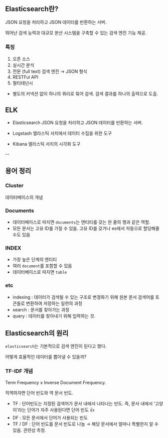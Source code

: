 ## Elasticsearch란?

JSON 요청을 처리하고 JSON 데이터를 반환하는 서버. 

뛰어난 검색 능력과 대규모 분산 시스템을 구축할 수 있는 검색 엔진 기능 제공.

### 특징

1. 오픈 소스
2. 실시간 분석
3. 전문 (full text) 검색 엔진 → JSON 형식
4. RESTFul API
5. 멀티테넌시 
- 별도의 커넥션 없이 하나의 쿼리로 묶어 검색. 검색 결과를 하나의 출력으로 도출. 


## ELK
- Elasticsearch
JSON 요청을 처리하고 JSON 데이터를 반환하는 서버.

- Logstash
엘라스틱 서치에서 데이터 수집을 위한 도구

- Kibana
엘라스틱 서치의 시각화 도구

--

## 용어 정리

### Cluster

데이터베이스의 개념

### Documents

- 데이터베이스로 따지면 `documents`는 엔티티를 갖는 한 줄의 행과 같은 역할.
- 모든 문서는 고유 ID를 가질 수 있음. 고유 ID를 갖거나 es에서 자동으로 할당해줄 수도 있음

### INDEX

- 가장 높은 단계의 엔티티
- 여러 `document`를 포함할 수 있음
- 데이터베이스로 따지면 `table`

### etc

- indexing : 데이터가 검색될 수 있는 구조로 변경화기 위해 원본 문서 검색어를 토큰들로 변환하여 저장하는 일련의 과정
- search : 문서를 찾아가는 과정
- query : 데이터를 찾아내기 위해 입력하는 것.


## Elasticsearch의 원리

`elasticsearch`는 기본적으로 검색 엔진이 된다고 했다.

어떻게 효율적인 데이터를 뽑아낼 수 있을까?

### TF-IDF 개념

Term Frequency x Inverse Document Frequency. 

직역하자면 단어 빈도와 역 문서 빈도.

- TF : 단어빈도는 지정된 검색어가 문서 내에서 나타나는 빈도.
즉, 문서 내에서 ‘고양이’라는 단어가 자주 사용된다면 단어 빈도 👍
- DF : 모든 문서에서 단어가 사용되는 빈도
- TF / DF : 단어 빈도를 문서 빈도로 나눔 → 해당 문서에서 얼마나 특별한지 알 수 있음. 관련성 측정.